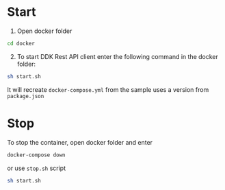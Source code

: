 # Start

1. Open docker folder

```bash
cd docker
```

2. To start DDK Rest API client enter the following command in the docker folder:

```bash
sh start.sh
```

It will recreate `docker-compose.yml` from the sample uses a version from `package.json`

# Stop

To stop the container, open docker folder and enter

```bash
docker-compose down
```

or use `stop.sh` script

```bash
sh start.sh
```
